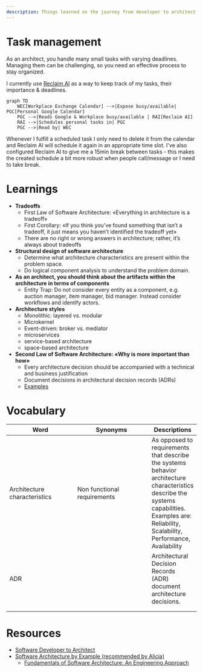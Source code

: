 ```yaml
---
description: Things learned on the journey from developer to architect.
---
```

# Task management

As an architect, you handle many small tasks with varying deadlines. Managing them can be challenging, so you need an effective process to stay organized.

I currently use [Reclaim AI](https://reclaim.ai/) as a way to keep track of my tasks, their importance & deadlines.

```mermaid
graph TD
    WEC[Workplace Exchange Calendar] -->|Expose busy/available| PGC[Personal Google Calendar]
    PGC -->|Reads Google & Workplace busy/available | RAI[Reclaim AI]
    RAI -->|Schedules personal tasks in| PGC
    PGC -->|Read by| WEC
```

Whenever I fulfill a scheduled task I only need to delete it from the calendar and Reclaim AI will schedule it again in an appropriate time slot. I've also configured Reclaim AI to give me a 15min break between tasks - this makes the created schedule a bit more robust when people call/message or I need to take break.



# Learnings

* **Tradeoffs**
  * First Law of Software Architecture: «Everything in architecture is a tradeoff»
  * First Corollary: «If you think you’ve found something that isn’t a tradeoff, it just means you haven’t identified the tradeoff yet»
  * There are no right or wrong answers in architecture; rather, it’s always about tradeoffs
* **Structural design of software architecture**
  * Determine what architecture characteristics are present within the problem space.
  * Do logical component analysis to understand the problem domain.
* **As an architect, you should think about the artifacts within the architecture in terms of components**
  * Entity Trap: Do not consider every entity as a component, e.g. auction manager, item manager, bid manager. Instead consider workflows and identify actors.
* **Architecture styles**
  * Monolithic: layered vs. modular
  * Microkernel
  * Event-driven: broker vs. mediator
  * microservices
  * service-based architecture
  * space-based architecture
* **Second Law of Software Architecture: «Why is more important than how»**
  * Every architecture decision should be accompanied with a technical and business justification
  * Document decisions in architectural decision records (ADRs)
  * [Examples](https://github.com/joelparkerhenderson/architecture-decision-record?tab=readme-ov-file)

# Vocabulary

<table><thead><tr><th width="183">Word</th><th width="210">Synonyms</th><th>Descriptions</th></tr></thead><tbody><tr><td>Architecture characteristics</td><td>Non functional requirements</td><td>As opposed to requirements that describe the systems behavior architecture characteristics describe the systems capabilities. Examples are: Reliability, Scalability, Performance, Availability</td></tr><tr><td>ADR</td><td></td><td>Architectural Decision Records (ADR) document architecture decisions.</td></tr><tr><td></td><td></td><td></td></tr><tr><td></td><td></td><td></td></tr></tbody></table>

# Resources

* [Software Developer to Architect](https://www.developertoarchitect.com/)
* [Software Architecture by Example (recommended by Alicia)](https://learning.oreilly.com/live-events/software-architecture-by-example/0636920261797/0790145064900/)
  * [Fundamentals of Software Architecture: An Engineering Approach](https://learning.oreilly.com/videos/fundamentals-of-software/9781663728357/)